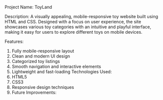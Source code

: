 Project Name: ToyLand 

Description:
A visually appealing, mobile-responsive toy website built using HTML and CSS. Designed with a focus on user experience, the site showcases various toy categories with an intuitive and playful interface, making it easy for users to explore different toys on mobile devices.

Features:
1. Fully mobile-responsive layout
2. Clean and modern UI design
3. Categorized toy listings
4. Smooth navigation and interactive elements
5. Lightweight and fast-loading
Technologies Used:
1. HTML5
2. CSS3
3. Responsive design techniques
4. Future Improvements:

